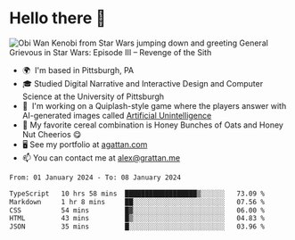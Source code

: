 <!--
**GameDog9988/GameDog9988** is a ✨ _special_ ✨ repository because its `README.md` (this file) appears on your GitHub profile.

Here are some ideas to get you started:

- 🔭 I’m currently working on ...
- 🌱 I’m currently learning ...
- 👯 I’m looking to collaborate on ...
- 🤔 I’m looking for help with ...
- 💬 Ask me about ...
- 📫 How to reach me: ...
- 😄 Pronouns: ...
- ⚡ Fun fact: ...
-->



Hello there 👋
==================================

![Obi Wan Kenobi from Star Wars jumping down and greeting General Grievous in Star Wars: Episode III – Revenge of the Sith](https://github.com/agrattan0820/agrattan0820/assets/51346343/689e56eb-29be-46a5-a079-28ea727b5f7e)


- 🌍  I'm based in Pittsburgh, PA
- 🎓  Studied Digital Narrative and Interactive Design and Computer Science at the University of Pittsburgh
- 👾  I'm working on a Quiplash-style game where the players answer with AI-generated images called [Artificial Unintelligence](https://github.com/agrattan0820/artificial-unintelligence)
- 🥣  My favorite cereal combination is Honey Bunches of Oats and Honey Nut Cheerios 😋
- 🖥️  See my portfolio at [agattan.com](http://agrattan.com/)
- 📫  You can contact me at [alex@grattan.me](mailto:alex@grattan.me)

<!--START_SECTION:waka-->

```txt
From: 01 January 2024 - To: 08 January 2024

TypeScript   10 hrs 58 mins  ██████████████████▒░░░░░░   73.09 %
Markdown     1 hr 8 mins     ██░░░░░░░░░░░░░░░░░░░░░░░   07.56 %
CSS          54 mins         █▓░░░░░░░░░░░░░░░░░░░░░░░   06.00 %
HTML         43 mins         █▒░░░░░░░░░░░░░░░░░░░░░░░   04.83 %
JSON         35 mins         █░░░░░░░░░░░░░░░░░░░░░░░░   03.96 %
```

<!--END_SECTION:waka-->

